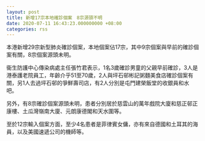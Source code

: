 ```yaml
---
layout: post
title: 新增17宗本地確診個案　8宗源頭不明
date: 2020-07-11 16:43:23.000000000 +08:00
categories: rss
---
```


本港新增29宗新型肺炎確診個案，本地個案佔17宗，其中9宗個案與早前的確診個案有關，8宗個案源頭未明。

衞生防護中心傳染病處主任張竹君表示，1名3歲確診男童的父親早前確診，3人是港泰護老院員工，年齡介乎51至70歲，2人與坪石邨彬記粥麵美食店確診個案有關，另1人去過坪石邨的爭鮮壽司店，有2人分別是屯門建榮飯堂的收銀員和水吧。

另外，有8宗確診個案源頭未明，患者分別居於慈雲山的萬年戲院大廈和慈正邨正康樓、土瓜灣嶺南大廈、元朗康德閣和天水圍等。

至於12宗輸入個案方面，至少4名患者是菲律賓女傭，亦有來自德國和土耳其的海員，以及美國速遞公司的機師等。
